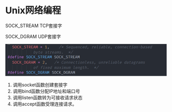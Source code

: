 # Unix网络编程


SOCK_STREAM
TCP套接字

SOCK_DGRAM
UDP套接字

![](Picture/Pasted%20image%2020230508202302.png)


1. 调用socket函数创建套接字
2. 调用bind函数分配IP地址和端口号
3. 调用listen函数转为可接收请求状态
4. 调用accept函数受理连接请求。